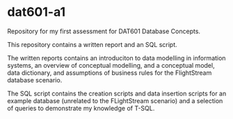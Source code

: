 # dat601-a1
Repository for my first assessment for DAT601 Database Concepts.

This repository contains a written report and an SQL script.

The written reports contains an introduciton to data modelling in information systems, an overview of conceptual modelling, and a conceptual model, data dictionary, and assumptions of business rules for the FlightStream database scenario.

The SQL script contains the creation scripts and data insertion scripts for an example database (unrelated to the FLightStream scenario) and a selection of queries to demonstrate my knowledge of T-SQL.
